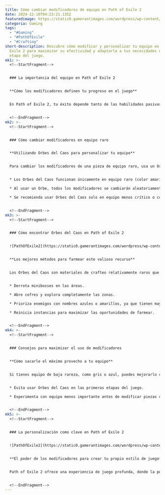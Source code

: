 ```yaml
---
title: Cómo cambiar modificadores de equipo en Path of Exile 2
date: 2024-12-10T04:23:21.135Z
featuredimage: https://static0.gamerantimages.com/wordpress/wp-content/uploads/2024/12/fes-14.jpg?q=49&fit=crop&w=1140&h=&dpr=2
categoria: Gaming
tags:
  - "#Gaming"
  - "#PathOfExile"
  - "#Crafting"
short-description: Descubre cómo modificar y personalizar tu equipo en Path of
  Exile 2 para maximizar su efectividad y adaptarlo a tus necesidades en cada
  etapa del juego.
mk1: >-
  <!--StartFragment-->


  ### La importancia del equipo en Path of Exile 2


  **Cómo los modificadores definen tu progreso en el juego**


  En Path of Exile 2, tu éxito depende tanto de las habilidades pasivas que desbloqueas como de tu equipo. Cada pieza de equipo afecta directamente las estadísticas base y los bonos adicionales de tu personaje, haciendo que los modificadores sean un factor clave para personalizar tu construcción.


  <!--EndFragment-->
mk2: >-
  <!--StartFragment-->


  ### Cómo cambiar modificadores en equipo raro


  **Utilizando Orbes del Caos para personalizar tu equipo**


  Para cambiar los modificadores de una pieza de equipo raro, usa un Orbe del Caos. Este recurso permite "rerollear" las bonificaciones aleatoriamente, lo que puede resultar en mejoras o cambios menos deseables.


  * Los Orbes del Caos funcionan únicamente en equipo raro (color amarillo).

  * Al usar un Orbe, todos los modificadores se cambiarán aleatoriamente, incluyendo resistencias y bonos principales.

  * Se recomienda usar Orbes del Caos solo en equipo menos crítico o cuando tengas suficientes recursos para experimentar.


  <!--EndFragment-->
mk3: >-
  <!--StartFragment-->


  ### Cómo encontrar Orbes del Caos en Path of Exile 2


  ![PathOfExile2](https://static0.gamerantimages.com/wordpress/wp-content/uploads/2024/12/path-of-exile-2-beta_20241209202241.jpg?q=49&fit=crop&w=750&h=422&dpr=2 "PathOfExile2")


  **Los mejores métodos para farmear este valioso recurso**


  Los Orbes del Caos son materiales de crafteo relativamente raros que comienzan a aparecer en el Acto 2 y se vuelven más comunes en el Acto 3. Para aumentar tus probabilidades de obtenerlos:


  * Derrota minibosses en las áreas.

  * Abre cofres y explora completamente las zonas.

  * Prioriza enemigos con nombres azules o amarillos, ya que tienen mayores probabilidades de soltar loot raro.

  * Reinicia instancias para maximizar las oportunidades de farmear.


  <!--EndFragment-->
mk4: >-
  <!--StartFragment-->


  ### Consejos para maximizar el uso de modificadores


  **Cómo sacarle el máximo provecho a tu equipo**


  Si tienes equipo de baja rareza, como gris o azul, puedes mejorarlo con herramientas de crafteo para hacerlo raro. Una vez que tengas equipo raro, usa los Orbes del Caos estratégicamente para optimizar los modificadores más útiles según tu construcción.


  * Evita usar Orbes del Caos en las primeras etapas del juego.

  * Experimenta con equipo menos importante antes de modificar piezas clave.


  <!--EndFragment-->
mk5: >-
  <!--StartFragment-->


  ### La personalización como clave en Path of Exile 2


  ![PathOfExile2](https://static0.gamerantimages.com/wordpress/wp-content/uploads/2024/12/path-of-exile-2-rathbreaker-boss-strategy-act-2-poe-2.png?q=49&fit=crop&w=750&h=422&dpr=2 "PathOfExile2")


  **El poder de los modificadores para crear tu propio estilo de juego**


  Path of Exile 2 ofrece una experiencia de juego profunda, donde la personalización del equipo y sus modificadores son esenciales. Desde mejorar estadísticas básicas hasta obtener habilidades únicas, los jugadores tienen el control para construir personajes altamente especializados, haciendo de cada aventura una experiencia única.


  <!--EndFragment-->
---
```

